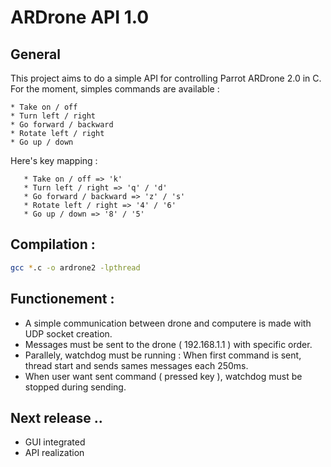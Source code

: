 ARDrone API 1.0
===============

General
-------

This project aims to do a simple API for controlling Parrot ARDrone 2.0 in C.
For the moment, simples commands are available :

    * Take on / off
    * Turn left / right
    * Go forward / backward
    * Rotate left / right
    * Go up / down

Here's key mapping :

       * Take on / off => 'k'
       * Turn left / right => 'q' / 'd'
       * Go forward / backward => 'z' / 's'
       * Rotate left / right => '4' / '6'
       * Go up / down => '8' / '5'

Compilation :
-------------
```sh
gcc *.c -o ardrone2 -lpthread
```

Functionement :
---------------
* A simple communication between drone and computere is made with UDP socket creation.
* Messages must be sent to the drone ( 192.168.1.1 ) with specific order.
* Parallely, watchdog must be running : When first command is sent, thread start and sends sames messages each 250ms.
* When user want sent command ( pressed key ), watchdog must be stopped during sending.

Next release ..
---------------
* GUI integrated
* API realization